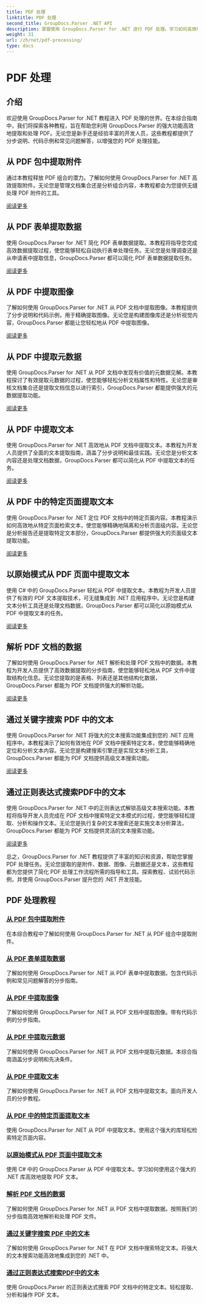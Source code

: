 ```yaml
---
title: PDF 处理
linktitle: PDF 处理
second_title: GroupDocs.Parser .NET API
description: 掌握使用 GroupDocs.Parser for .NET 进行 PDF 处理。学习如何高效地从 PDF 中提取附件、数据、图像、元数据和文本。
weight: 31
url: /zh/net/pdf-processing/
type: docs
---
```

# PDF 处理

## 介绍

欢迎使用 GroupDocs.Parser for .NET 教程进入 PDF 处理的世界。在本综合指南中，我们将探索各种教程，旨在帮助您利用 GroupDocs.Parser 的强大功能高效地提取和处理 PDF。无论您是新手还是经验丰富的开发人员，这些教程都提供了分步说明、代码示例和常见问题解答，以增强您的 PDF 处理技能。

## 从 PDF 包中提取附件
通过本教程释放 PDF 组合的潜力。了解如何使用 GroupDocs.Parser for .NET 高效提取附件。无论您是管理文档集合还是分析组合内容，本教程都会为您提供无缝处理 PDF 附件的工具。

[阅读更多](./extract-attachments-from-pdf-portfolios/)

## 从 PDF 表单提取数据
使用 GroupDocs.Parser for .NET 简化 PDF 表单数据提取。本教程将指导您完成高效数据提取过程，使您能够轻松自动执行表单处理任务。无论您是处理调查还是从申请表中提取信息，GroupDocs.Parser 都可以简化 PDF 表单数据提取任务。

[阅读更多](./extract-data-from-pdf-forms/)

## 从 PDF 中提取图像
了解如何使用 GroupDocs.Parser for .NET 从 PDF 文档中提取图像。本教程提供了分步说明和代码示例，用于精确提取图像。无论您是构建图像库还是分析视觉内容，GroupDocs.Parser 都能让您轻松地从 PDF 中提取图像。

[阅读更多](./extract-images-from-pdf/)

## 从 PDF 中提取元数据
使用 GroupDocs.Parser for .NET 从 PDF 文档中发现有价值的元数据见解。本教程探讨了有效提取元数据的过程，使您能够轻松分析文档属性和特性。无论您是审核文档集合还是提取文档信息以进行索引，GroupDocs.Parser 都能提供强大的元数据提取功能。

[阅读更多](./extract-metadata-from-pdf/)

## 从 PDF 中提取文本
使用 GroupDocs.Parser for .NET 高效地从 PDF 文档中提取文本。本教程为开发人员提供了全面的文本提取指南，涵盖了分步说明和最佳实践。无论您是分析文本内容还是处理文档数据，GroupDocs.Parser 都可以简化从 PDF 中提取文本的任务。

[阅读更多](./extract-text-from-pdf/)

## 从 PDF 中的特定页面提取文本
使用 GroupDocs.Parser for .NET 定位 PDF 文档中的特定页面内容。本教程演示如何高效地从特定页面检索文本，使您能够精确地隔离和分析页面级内容。无论您是分析报告还是提取特定文本部分，GroupDocs.Parser 都提供强大的页面级文本提取功能。

[阅读更多](./extract-text-from-specific-page-in-pdf/)

## 以原始模式从 PDF 页面中提取文本
使用 C# 中的 GroupDocs.Parser 轻松从 PDF 中提取文本。本教程为开发人员提供了有效的 PDF 文本提取技术，可无缝集成到 .NET 应用程序中。无论您是构建文本分析工具还是处理文档数据，GroupDocs.Parser 都可以简化以原始模式从 PDF 中提取文本的任务。

[阅读更多](./extract-text-from-page-in-pdf-in-raw-mode/)

## 解析 PDF 文档的数据
了解如何使用 GroupDocs.Parser for .NET 解析和处理 PDF 文档中的数据。本教程为开发人员提供了高效数据提取的分步指南，使您能够轻松地从 PDF 文件中提取结构化信息。无论您提取的是表格、列表还是其他结构化数据，GroupDocs.Parser 都能为 PDF 文档提供强大的解析功能。

[阅读更多](./parse-data-from-pdf-documents/)

## 通过关键字搜索 PDF 中的文本
使用 GroupDocs.Parser for .NET 将强大的文本搜索功能集成到您的 .NET 应用程序中。本教程演示了如何有效地在 PDF 文档中搜索特定文本，使您能够精确地定位和分析文本内容。无论您是构建搜索引擎还是实现文本分析工具，GroupDocs.Parser 都能为 PDF 文档提供高级文本搜索功能。

[阅读更多](./search-text-in-pdf-by-keyword/)

## 通过正则表达式搜索PDF中的文本
使用 GroupDocs.Parser for .NET 中的正则表达式解锁高级文本搜索功能。本教程将指导开发人员完成在 PDF 文档中搜索特定文本模式的过程，使您能够轻松提取、分析和操作文本。无论您是执行复杂的文本搜索还是实施文本分析算法，GroupDocs.Parser 都能为 PDF 文档提供灵活的文本搜索功能。

[阅读更多](./search-text-in-pdf-by-regular-expression/)

总之，GroupDocs.Parser for .NET 教程提供了丰富的知识和资源，帮助您掌握 PDF 处理任务。无论您提取的是附件、数据、图像、元数据还是文本，这些教程都为您提供了简化 PDF 处理工作流程所需的指导和工具。探索教程、试验代码示例，并使用 GroupDocs.Parser 提升您的 .NET 开发技能。
## PDF 处理教程
### [从 PDF 包中提取附件](./extract-attachments-from-pdf-portfolios/)
在本综合教程中了解如何使用 GroupDocs.Parser for .NET 从 PDF 组合中提取附件。
### [从 PDF 表单提取数据](./extract-data-from-pdf-forms/)
了解如何使用 GroupDocs.Parser for .NET 从 PDF 表单中提取数据。包含代码示例和常见问题解答的分步指南。
### [从 PDF 中提取图像](./extract-images-from-pdf/)
了解如何使用 GroupDocs.Parser for .NET 从 PDF 文档中提取图像。带有代码示例的分步指南。
### [从 PDF 中提取元数据](./extract-metadata-from-pdf/)
了解如何使用 GroupDocs.Parser for .NET 从 PDF 文档中提取元数据。本综合指南涵盖分步说明和先决条件。
### [从 PDF 中提取文本](./extract-text-from-pdf/)
了解如何使用 GroupDocs.Parser for .NET 从 PDF 文档中提取文本。面向开发人员的分步教程。
### [从 PDF 中的特定页面提取文本](./extract-text-from-specific-page-in-pdf/)
使用 GroupDocs.Parser for .NET 从 PDF 中提取文本。使用这个强大的库轻松检索特定页面内容。
### [以原始模式从 PDF 页面中提取文本](./extract-text-from-page-in-pdf-in-raw-mode/)
使用 C# 中的 GroupDocs.Parser 从 PDF 中提取文本。学习如何使用这个强大的 .NET 库高效地提取 PDF 文本。
### [解析 PDF 文档的数据](./parse-data-from-pdf-documents/)
了解如何使用 GroupDocs.Parser for .NET 从 PDF 文档中提取数据。按照我们的分步指南高效地解析和处理 PDF 文件。
### [通过关键字搜索 PDF 中的文本](./search-text-in-pdf-by-keyword/)
了解如何使用 GroupDocs.Parser for .NET 在 PDF 文档中搜索特定文本。将强大的文本搜索功能高效地集成到您的 .NET 中。
### [通过正则表达式搜索PDF中的文本](./search-text-in-pdf-by-regular-expression/)
使用 GroupDocs.Parser 的正则表达式搜索 PDF 文档中的特定文本。轻松提取、分析和操作 PDF 文本。